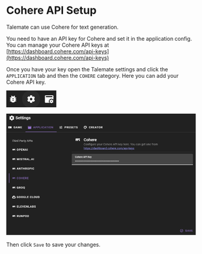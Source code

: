 # Cohere API Setup

Talemate can use Cohere for text generation.

You need to have an API key for Cohere and set it in the application config. You can manage your Cohere API keys at [https://dashboard.cohere.com/api-keys](https://dashboard.cohere.com/api-keys)

Once you have your key open the Talemate settings and click the `APPLICATION` tab and then the `COHERE` category. Here you can add your Cohere API key.

![Open settings](/img/0.26.0/open-settings.png)

![Set Cohere Api Key](/img/0.26.0/cohere-settings.png)

Then click `Save` to save your changes.